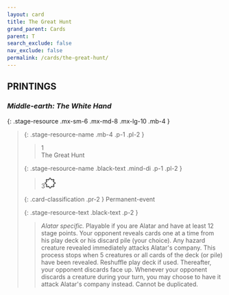 ```yaml
---
layout: card
title: The Great Hunt
grand_parent: Cards
parent: T
search_exclude: false
nav_exclude: false
permalink: /cards/the-great-hunt/
---
```


## PRINTINGS


### _Middle-earth: The White Hand_

{: .stage-resource .mx-sm-6 .mx-md-8 .mx-lg-10 .mb-4 }
> {: .stage-resource-name .mb-4 .p-1 .pl-2 }
> > <div class="card-mp">1</div>
> > <div class="card-name">The Great Hunt</div>
>
> {: .stage-resource-name .black-text .mind-di .p-1 .pl-2 }
> > 3![](/assets/images/stage-point.svg)
>
> {: .card-classification .pr-2 }
> Permanent-event
>
> {: .stage-resource-text .black-text .p-2 }
> > _Alatar specific._ Playable if you are Alatar and have at least 12 stage points. Your opponent reveals cards one at a time from his play deck or his discard pile (your choice). Any hazard creature revealed immediately attacks Alatar's company. This process stops when 5 creatures or all cards of the deck (or pile) have been revealed. Reshuffle play deck if used. Thereafter, your opponent discards face up. Whenever your opponent discards a creature during your turn, you may choose to have it attack Alatar's company instead. Cannot be duplicated. 
> 
